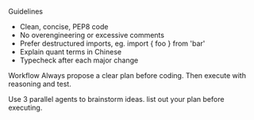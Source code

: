 Guidelines
- Clean, concise, PEP8 code
- No overengineering or excessive comments
- Prefer destructured imports, eg. import { foo } from 'bar'
- Explain quant terms in Chinese
- Typecheck after each major change

Workflow
Always propose a clear plan before coding.
Then execute with reasoning and test.

Use 3 parallel agents to brainstorm ideas.
list out your plan before executing.